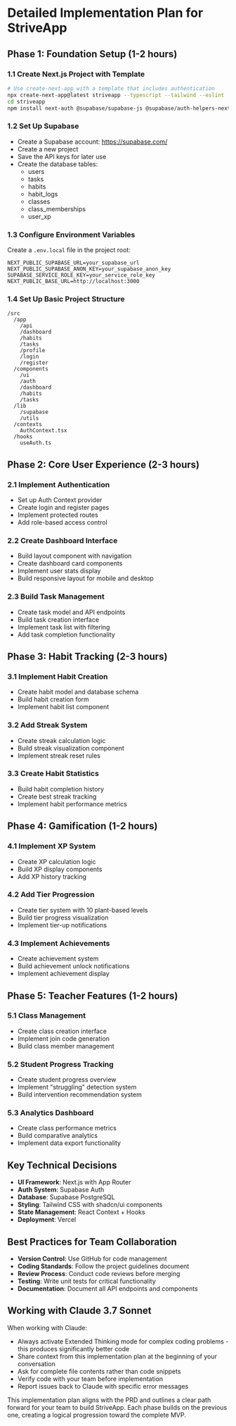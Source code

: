 # Detailed Implementation Plan for StriveApp

## Phase 1: Foundation Setup (1-2 hours)

### 1.1 Create Next.js Project with Template
```bash
# Use create-next-app with a template that includes authentication
npx create-next-app@latest striveapp --typescript --tailwind --eslint
cd striveapp
npm install next-auth @supabase/supabase-js @supabase/auth-helpers-nextjs
```

### 1.2 Set Up Supabase
- Create a Supabase account: https://supabase.com/
- Create a new project
- Save the API keys for later use
- Create the database tables:
  - users
  - tasks
  - habits
  - habit_logs
  - classes
  - class_memberships
  - user_xp

### 1.3 Configure Environment Variables
Create a `.env.local` file in the project root:
```
NEXT_PUBLIC_SUPABASE_URL=your_supabase_url
NEXT_PUBLIC_SUPABASE_ANON_KEY=your_supabase_anon_key
SUPABASE_SERVICE_ROLE_KEY=your_service_role_key
NEXT_PUBLIC_BASE_URL=http://localhost:3000
```

### 1.4 Set Up Basic Project Structure
```
/src
  /app
    /api
    /dashboard
    /habits
    /tasks
    /profile
    /login
    /register
  /components
    /ui
    /auth
    /dashboard
    /habits
    /tasks
  /lib
    /supabase
    /utils
  /contexts
    AuthContext.tsx
  /hooks
    useAuth.ts
```

## Phase 2: Core User Experience (2-3 hours)

### 2.1 Implement Authentication
- Set up Auth Context provider
- Create login and register pages
- Implement protected routes
- Add role-based access control

### 2.2 Create Dashboard Interface
- Build layout component with navigation
- Create dashboard card components
- Implement user stats display
- Build responsive layout for mobile and desktop

### 2.3 Build Task Management
- Create task model and API endpoints
- Build task creation interface
- Implement task list with filtering
- Add task completion functionality

## Phase 3: Habit Tracking (2-3 hours)

### 3.1 Implement Habit Creation
- Create habit model and database schema
- Build habit creation form
- Implement habit list component

### 3.2 Add Streak System
- Create streak calculation logic
- Build streak visualization component
- Implement streak reset rules

### 3.3 Create Habit Statistics
- Build habit completion history
- Create best streak tracking
- Implement habit performance metrics

## Phase 4: Gamification (1-2 hours)

### 4.1 Implement XP System
- Create XP calculation logic
- Build XP display components
- Add XP history tracking

### 4.2 Add Tier Progression
- Create tier system with 10 plant-based levels
- Build tier progress visualization
- Implement tier-up notifications

### 4.3 Implement Achievements
- Create achievement system
- Build achievement unlock notifications
- Implement achievement display

## Phase 5: Teacher Features (1-2 hours)

### 5.1 Class Management
- Create class creation interface
- Implement join code generation
- Build class member management

### 5.2 Student Progress Tracking
- Create student progress overview
- Implement "struggling" detection system
- Build intervention recommendation system

### 5.3 Analytics Dashboard
- Create class performance metrics
- Build comparative analytics
- Implement data export functionality

## Key Technical Decisions

- **UI Framework**: Next.js with App Router
- **Auth System**: Supabase Auth
- **Database**: Supabase PostgreSQL
- **Styling**: Tailwind CSS with shadcn/ui components
- **State Management**: React Context + Hooks
- **Deployment**: Vercel

## Best Practices for Team Collaboration

- **Version Control**: Use GitHub for code management
- **Coding Standards**: Follow the project guidelines document
- **Review Process**: Conduct code reviews before merging
- **Testing**: Write unit tests for critical functionality
- **Documentation**: Document all API endpoints and components

## Working with Claude 3.7 Sonnet

When working with Claude:

- Always activate Extended Thinking mode for complex coding problems - this produces significantly better code
- Share context from this implementation plan at the beginning of your conversation
- Ask for complete file contents rather than code snippets
- Verify code with your team before implementation
- Report issues back to Claude with specific error messages

This implementation plan aligns with the PRD and outlines a clear path forward for your team to build StriveApp. Each phase builds on the previous one, creating a logical progression toward the complete MVP.
